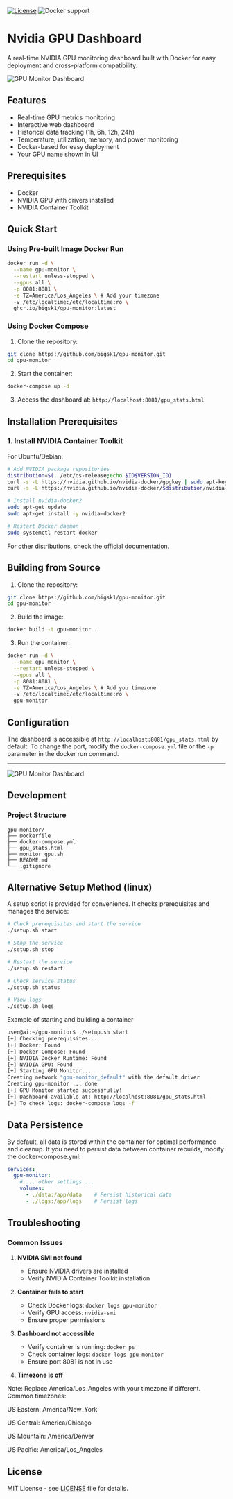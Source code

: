 [![License](https://img.shields.io/github/license/bigsk1/gpu-monitor)](https://github.com/bigsk1/gpu-monitor/blob/main/LICENSE)
![Docker support](https://img.shields.io/badge/docker-supported-blue)

# Nvidia GPU Dashboard

A real-time NVIDIA GPU monitoring dashboard built with Docker for easy deployment and cross-platform compatibility.

![GPU Monitor Dashboard](images/monitor.jpg)

## Features

- Real-time GPU metrics monitoring
- Interactive web dashboard
- Historical data tracking (1h, 6h, 12h, 24h)
- Temperature, utilization, memory, and power monitoring
- Docker-based for easy deployment
- Your GPU name shown in UI


## Prerequisites

- Docker
- NVIDIA GPU with drivers installed
- NVIDIA Container Toolkit

## Quick Start

### Using Pre-built Image Docker Run

```bash
docker run -d \
  --name gpu-monitor \
  --restart unless-stopped \
  --gpus all \
  -p 8081:8081 \
  -e TZ=America/Los_Angeles \ # Add your timezone
  -v /etc/localtime:/etc/localtime:ro \
  ghcr.io/bigsk1/gpu-monitor:latest
```

### Using Docker Compose

1. Clone the repository:
```bash
git clone https://github.com/bigsk1/gpu-monitor.git
cd gpu-monitor
```

2. Start the container:
```bash
docker-compose up -d
```

3. Access the dashboard at: `http://localhost:8081/gpu_stats.html`


## Installation Prerequisites

### 1. Install NVIDIA Container Toolkit

For Ubuntu/Debian:
```bash
# Add NVIDIA package repositories
distribution=$(. /etc/os-release;echo $ID$VERSION_ID)
curl -s -L https://nvidia.github.io/nvidia-docker/gpgkey | sudo apt-key add -
curl -s -L https://nvidia.github.io/nvidia-docker/$distribution/nvidia-docker.list | sudo tee /etc/apt/sources.list.d/nvidia-docker.list

# Install nvidia-docker2
sudo apt-get update
sudo apt-get install -y nvidia-docker2

# Restart Docker daemon
sudo systemctl restart docker
```

For other distributions, check the [official documentation](https://docs.nvidia.com/datacenter/cloud-native/container-toolkit/install-guide.html).


## Building from Source

1. Clone the repository:
```bash
git clone https://github.com/bigsk1/gpu-monitor.git
cd gpu-monitor
```

2. Build the image:
```bash
docker build -t gpu-monitor .
```

3. Run the container:
```bash
docker run -d \
  --name gpu-monitor \
  --restart unless-stopped \
  --gpus all \
  -p 8081:8081 \
  -e TZ=America/Los_Angeles \ # Add you timezone
  -v /etc/localtime:/etc/localtime:ro \
  gpu-monitor
```

## Configuration

The dashboard is accessible at `http://localhost:8081/gpu_stats.html` by default. To change the port, modify the `docker-compose.yml` file or the `-p` parameter in the docker run command.

--- 

![GPU Monitor Dashboard](images/gpu2.jpg)


## Development

### Project Structure
```
gpu-monitor/
├── Dockerfile
├── docker-compose.yml
├── gpu_stats.html
├── monitor_gpu.sh
├── README.md
└── .gitignore
```

## Alternative Setup Method (linux)

A setup script is provided for convenience. It checks prerequisites and manages the service:

```bash
# Check prerequisites and start the service
./setup.sh start

# Stop the service
./setup.sh stop

# Restart the service
./setup.sh restart

# Check service status
./setup.sh status

# View logs
./setup.sh logs
```

Example of starting and building a container
```bash
user@ai:~/gpu-monitor$ ./setup.sh start
[+] Checking prerequisites...
[+] Docker: Found
[+] Docker Compose: Found
[+] NVIDIA Docker Runtime: Found
[+] NVIDIA GPU: Found
[+] Starting GPU Monitor...
Creating network "gpu-monitor_default" with the default driver
Creating gpu-monitor ... done
[+] GPU Monitor started successfully!
[+] Dashboard available at: http://localhost:8081/gpu_stats.html
[+] To check logs: docker-compose logs -f
```


## Data Persistence

By default, all data is stored within the container for optimal performance and cleanup. If you need to persist data between container rebuilds, modify the docker-compose.yml:

```yaml
services:
  gpu-monitor:
    # ... other settings ...
    volumes:
      - ./data:/app/data    # Persist historical data
      - ./logs:/app/logs    # Persist logs
```

## Troubleshooting

### Common Issues

1. **NVIDIA SMI not found**
   - Ensure NVIDIA drivers are installed
   - Verify NVIDIA Container Toolkit installation

2. **Container fails to start**
   - Check Docker logs: `docker logs gpu-monitor`
   - Verify GPU access: `nvidia-smi`
   - Ensure proper permissions

3. **Dashboard not accessible**
   - Verify container is running: `docker ps`
   - Check container logs: `docker logs gpu-monitor`
   - Ensure port 8081 is not in use
4. **Timezone is off**

  Note: Replace America/Los_Angeles with your timezone if different. Common timezones:

US Eastern: America/New_York

US Central: America/Chicago

US Mountain: America/Denver

US Pacific: America/Los_Angeles


## License

MIT License - see [LICENSE](LICENSE) file for details.